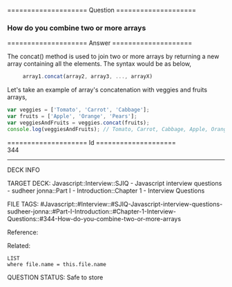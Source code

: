 ==================== Question ====================  

### How do you combine two or more arrays  

==================== Answer ====================  

The concat() method is used to join two or more arrays by returning a new array
containing all the elements. The syntax would be as below,

```javascript
     array1.concat(array2, array3, ..., arrayX)
```

Let's take an example of array's concatenation with veggies and fruits arrays,

```javascript
var veggies = ['Tomato', 'Carrot', 'Cabbage'];
var fruits = ['Apple', 'Orange', 'Pears'];
var veggiesAndFruits = veggies.concat(fruits);
console.log(veggiesAndFruits); // Tomato, Carrot, Cabbage, Apple, Orange, Pears
```

==================== Id ====================  
344
<!--ID: 1707879816244-->

---

DECK INFO

TARGET DECK: Javascript::Interview::SJIQ - Javascript interview questions - sudheer jonna::Part I - Introduction::Chapter 1 - Interview Questions

FILE TAGS: #Javascript::#Interview::#SJIQ-Javascript-interview-questions-sudheer-jonna::#Part-I-Introduction::#Chapter-1-Interview-Questions::#344-How-do-you-combine-two-or-more-arrays

Reference:

Related:

```dataview
LIST
where file.name = this.file.name
```
QUESTION STATUS: Safe to store
